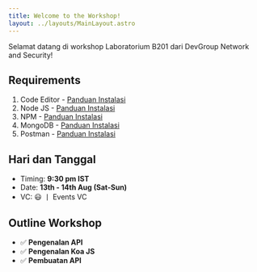 ```yaml
---
title: Welcome to the Workshop!
layout: ../layouts/MainLayout.astro
---
```


Selamat datang di workshop Laboratorium B201 dari DevGroup Network and Security!

## Requirements

1. Code Editor - [Panduan Instalasi](./instalasi-vscode)
2. Node JS - [Panduan Instalasi](./instalasi-nodejs)
3. NPM - [Panduan Instalasi](./instalasi-npm)
4. MongoDB - [Panduan Instalasi](./instalasi-mongodb)
5. Postman - [Panduan Instalasi](./instalasi-postman)

## Hari dan Tanggal

- Timing: **9:30 pm IST**
- Date: **13th - 14th Aug (Sat-Sun)**
- VC: 😃 丨 Events VC

## Outline Workshop

- ✅ **Pengenalan API**
- ✅ **Pengenalan Koa JS**
- ✅ **Pembuatan API**